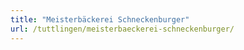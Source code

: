 ```yaml
---
title: "Meisterbäckerei Schneckenburger"
url: /tuttlingen/meisterbaeckerei-schneckenburger/
---
```


